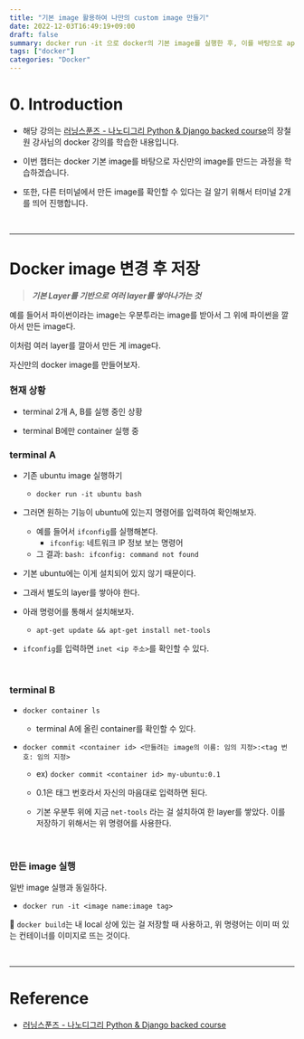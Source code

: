 ```yaml
---
title: "기본 image 활용하여 나만의 custom image 만들기"
date: 2022-12-03T16:49:19+09:00
draft: false
summary: docker run -it 으로 docker의 기본 image를 실행한 후, 이를 바탕으로 apt-get install로 여러 layer를 쌓는다. 마지막으로 docker commit으로 나만의 image를 만든다.
tags: ["docker"]
categories: "Docker"
---
```

# 0. Introduction  

- 해당 강의는 [러닝스푼즈 - 나노디그리 Python & Django backed course](https://learningspoons.com/course/detail/django-backend/)의 장철원 강사님의 docker 강의를 학습한 내용입니다.

- 이번 챕터는 docker 기본 image를 바탕으로 자신만의 image를 만드는 과정을 학습하겠습니다.

- 또한, 다른 터미널에서 만든 image를 확인할 수 있다는 걸 알기 위해서 터미널 2개를 띄어 진행합니다.



<br>

---


# Docker image 변경 후 저장

> **_기본 Layer를 기반으로 여러 layer를 쌓아나가는 것_**

예를 들어서 파이썬이라는 image는 우분투라는 image를 받아서 그 위에 파이썬을 깔아서 만든 image다. 

이처럼 여러 layer를 깔아서 만든 게 image다. 

자신만의 docker image를 만들어보자.  

### 현재 상황

- terminal 2개 A, B를 실행 중인 상황

- terminal B에만 container 실행 중

### terminal A
- 기존 ubuntu image 실행하기
    - `docker run -it ubuntu bash`
    
- 그러면 원하는 기능이 ubuntu에 있는지 명령어를 입력하여 확인해보자.
    - 예를 들어서 `ifconfig`를 실행해본다.
        - `ifconfig`: 네트워크 IP 정보 보는 명령어
    -  그 결과: `bash: ifconfig: command not found` 

- 기본 ubuntu에는 이게 설치되어 있지 않기 때문이다. 
- 그래서 별도의 layer를 쌓아야 한다. 

- 아래 명령어를 통해서 설치해보자. 
    - `apt-get update && apt-get install net-tools`

- `ifconfig`를 입력하면 `inet <ip 주소>`를 확인할 수 있다. 

<br>

### terminal B

- `docker container ls`
    - terminal A에 올린 container를 확인할 수 있다.

- `docker commit <container id> <만들려는 image의 이름: 임의 지정>:<tag 번호: 임의 지정>`
    - ex) `docker commit <container id> my-ubuntu:0.1`

    - 0.1은 태그 번호라서 자신의 마음대로 입력하면 된다. 

    - 기본 우분투 위에 지금 `net-tools` 라는 걸 설치하여 한 layer를 쌓았다. 이를 저장하기 위해서는 위 명령어를 사용한다. 

<br>


### 만든 image 실행

일반 image 실행과 동일하다.

- `docker run -it <image name:image tag>`



🔆 `docker build`는 내 local 상에 있는 걸 저장할 때 사용하고, 위 명령어는 이미 떠 있는 컨테이너를 이미지로 뜨는 것이다. 


<br>

---


# Reference

- [러닝스푼즈 - 나노디그리 Python & Django backed course](https://learningspoons.com/course/detail/django-backend/)